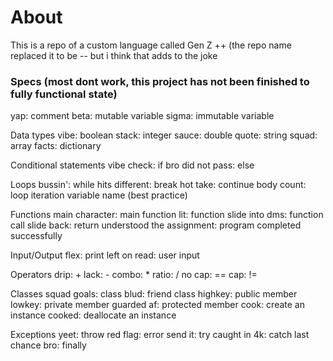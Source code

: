 # About
This is a repo of a custom language called Gen Z ++
(the repo name replaced it to be -- but i  think that adds to the joke

### Specs (most dont work, this project has not been finished to fully functional state)
yap: comment
beta: mutable variable
sigma: immutable variable

Data types
vibe: boolean
stack: integer
sauce: double
quote: string
squad: array
facts: dictionary

Conditional statements
vibe check: if
bro did not pass: else

Loops
bussin': while
hits different: break
hot take: continue
body count: loop iteration variable name (best practice)

Functions
main character: main function
lit: function
slide into dms: function call
slide back: return
understood the assignment: program completed successfully

Input/Output
flex: print
left on read: user input

Operators
drip: +
lack: -
combo: *
ratio: /
no cap: ==
cap: !=

Classes
squad goals: class
blud: friend class
highkey: public member
lowkey: private member
guarded af: protected member
cook: create an instance
cooked: deallocate an instance

Exceptions
yeet: throw
red flag: error
send it: try
caught in 4k: catch
last chance bro: finally
